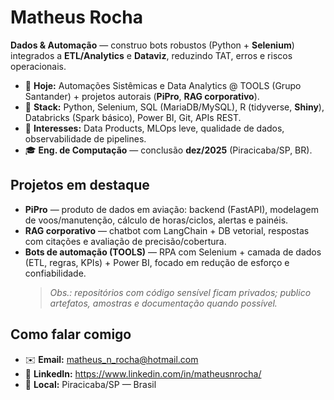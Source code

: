 # Matheus Rocha

**Dados & Automação** — construo bots robustos (Python + **Selenium**) integrados a **ETL/Analytics** e **Dataviz**, reduzindo TAT, erros e riscos operacionais.

- 🔭 **Hoje:** Automações Sistêmicas e Data Analytics @ TOOLS (Grupo Santander) + projetos autorais (**PiPro**, **RAG corporativo**).
- 🧰 **Stack:** Python, Selenium, SQL (MariaDB/MySQL), R (tidyverse, **Shiny**), Databricks (Spark básico), Power BI,  Git, APIs REST.
- 🧪 **Interesses:** Data Products, MLOps leve, qualidade de dados, observabilidade de pipelines.
- 🎓 **Eng. de Computação** — conclusão **dez/2025** (Piracicaba/SP, BR).

## Projetos em destaque
- **PiPro** — produto de dados em aviação: backend (FastAPI), modelagem de voos/manutenção, cálculo de horas/ciclos, alertas e painéis.
- **RAG corporativo** — chatbot com LangChain + DB vetorial, respostas com citações e avaliação de precisão/cobertura.
- **Bots de automação (TOOLS)** — RPA com Selenium + camada de dados (ETL, regras, KPIs) + Power BI, focado em redução de esforço e confiabilidade.
  > *Obs.: repositórios com código sensível ficam privados; publico artefatos, amostras e documentação quando possível.*

## Como falar comigo
- ✉️ **Email:** matheus_n_rocha@hotmail.com  
- 🔗 **LinkedIn:** https://www.linkedin.com/in/matheusnrocha/
- 🧭 **Local:** Piracicaba/SP — Brasil
